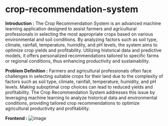 # crop-recommendation-system
**Introduction :**
The Crop Recommendation System is an advanced machine learning application designed to assist farmers and agricultural professionals in selecting the most appropriate crops based on various environmental and soil conditions. By analyzing factors such as soil type, climate, rainfall, temperature, humidity, and pH levels, the system aims to optimize crop yields and profitability. Utilizing historical data and predictive models, it offers personalized recommendations tailored to specific farms or regional conditions, thus enhancing productivity and sustainability. 

**Problem Definition :**
Farmers and agricultural professionals often face challenges in selecting suitable crops for their land due to the complexity of factors such as soil type, climate, rainfall, temperature, humidity, and pH levels. Making suboptimal crop choices can lead to reduced yields and profitability. The Crop Recommendation System addresses this issue by leveraging machine learning to analyze historical data and environmental conditions, providing tailored crop recommendations to optimize agricultural productivity and profitability.

**Frontend :**
![image](https://github.com/user-attachments/assets/d167bef7-7dab-4424-bc4e-a251bd49d4f5)
